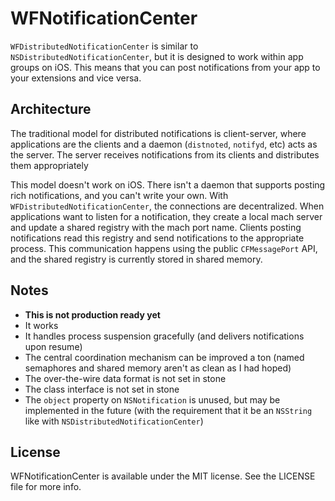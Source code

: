 # WFNotificationCenter

`WFDistributedNotificationCenter` is similar to `NSDistributedNotificationCenter`, but it is designed to work within app groups on iOS. This means that you can post notifications from your app to your extensions and vice versa.

## Architecture

The traditional model for distributed notifications is client-server, where applications are the clients and a daemon (`distnoted`, `notifyd`, etc) acts as the server. The server receives notifications from its clients and distributes them appropriately

This model doesn't work on iOS. There isn't a daemon that supports posting rich notifications, and you can't write your own. With `WFDistributedNotificationCenter`, the connections are decentralized. When applications want to listen for a notification, they create a local mach server and update a shared registry with the mach port name. Clients posting notifications read this registry and send notifications to the appropriate process. This communication happens using the public `CFMessagePort` API, and the shared registry is currently stored in shared memory.

## Notes

- **This is not production ready yet**
- It works
- It handles process suspension gracefully (and delivers notifications upon resume)
- The central coordination mechanism can be improved a ton (named semaphores and shared memory aren't as clean as I had hoped)
- The over-the-wire data format is not set in stone
- The class interface is not set in stone
- The `object` property on `NSNotification` is unused, but may be implemented in the future (with the requirement that it be an `NSString` like with `NSDistributedNotificationCenter`)

## License

WFNotificationCenter is available under the MIT license. See the LICENSE file for more info.
